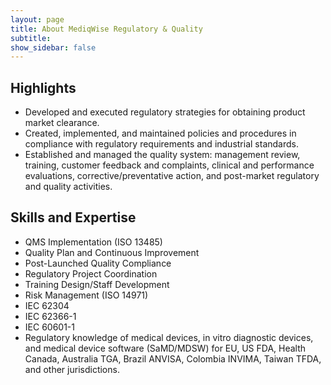 ```yaml
---
layout: page
title: About MediqWise Regulatory & Quality
subtitle: 
show_sidebar: false
---
```


## Highlights ##
- Developed and executed regulatory strategies for obtaining product market clearance.
- Created, implemented, and maintained policies and procedures in compliance with regulatory requirements and industrial standards.
- Established and managed the quality system: management review, training, customer feedback and complaints, clinical and performance evaluations, corrective/preventative action, and post-market regulatory and quality activities.

## Skills and Expertise ##
- QMS Implementation (ISO 13485)
- Quality Plan and Continuous Improvement
- Post-Launched Quality Compliance
- Regulatory Project Coordination
- Training Design/Staff Development
- Risk Management (ISO 14971)
- IEC 62304
- IEC 62366-1
- IEC 60601-1
- Regulatory knowledge of medical devices, in vitro diagnostic devices, and medical device software (SaMD/MDSW) for EU, US FDA, Health Canada, Australia TGA, Brazil ANVISA, Colombia INVIMA, Taiwan TFDA, and other jurisdictions.
